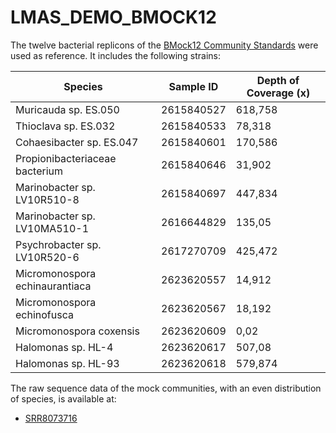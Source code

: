 # LMAS_DEMO_BMOCK12

The twelve bacterial replicons of the [BMock12 Community Standards](https://www.nature.com/articles/s41597-019-0287-z#Abs1)
were used as reference. It includes the following strains: 

| Species                        | Sample ID  | Depth of Coverage (x) |
|--------------------------------|------------|-----------------------|
| Muricauda   sp. ES.050         | 2615840527 | 618,758               |
| Thioclava sp. ES.032           | 2615840533 | 78,318                |
| Cohaesibacter sp. ES.047       | 2615840601 | 170,586               |
| Propionibacteriaceae bacterium | 2615840646 | 31,902                |
| Marinobacter sp. LV10R510-8    | 2615840697 | 447,834               |
| Marinobacter sp. LV10MA510-1   | 2616644829 | 135,05                |
| Psychrobacter sp. LV10R520-6   | 2617270709 | 425,472               |
| Micromonospora echinaurantiaca | 2623620557 | 14,912                |
| Micromonospora echinofusca     | 2623620567 | 18,192                |
| Micromonospora coxensis        | 2623620609 | 0,02                  |
| Halomonas sp. HL-4             | 2623620617 | 507,08                |
| Halomonas sp. HL-93            | 2623620618 | 579,874               |

The raw sequence data of the mock communities, with an even distribution of species, is available at:

- [SRR8073716](https://www.ebi.ac.uk/ena/browser/view/SRR8073716?show=reads)
